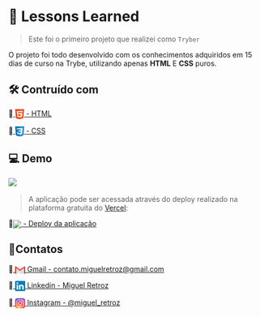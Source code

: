 
# 📖 Lessons Learned

> Este foi o primeiro projeto que realizei como `Tryber`

  O projeto foi todo desenvolvido com os conhecimentos adquiridos em 15 dias de curso na Trybe, utilizando apenas <b>HTML</b>  E <b>CSS</b> puros.

## 🛠️ Contruído com

🔹<a href="https://developer.mozilla.org/en-US/docs/Web/HTML">
    <img align="center" src="./img/html5-logo.svg" height="20">
    - HTML
  </a>

🔹<a href="https://developer.mozilla.org/en-US/docs/Web/CSS">
    <img align="center" src="./img/css3-logo.svg" height="20">
     - CSS
  </a>

## 💻 Demo
<img  src="./img/Project-Lessons-Learned-(1366-768).gif" >

> A aplicação pode ser acessada através do deploy realizado na plataforma gratuita do <a href="https://vercel.com/" >Vercel</a>:

🔹<a href="https://miguel-retroz-lessons-learned.vercel.app/" target="_blank"><img 
  align="center" src="https://img.shields.io/badge/Vercel-000000?style=for-the-badge&logo=vercel&logoColor=white" /> - Deploy da aplicação
</a>

## 👤Contatos
🔹<a href = "mailto:contato.miguelretroz@gmail.com" target="_blank">
  <img align="center" src="./img/gmail-logo.svg" width="20">
  Gmail - contato.miguelretroz@gmail.com
</a>

🔹<a href="https://www.linkedin.com/in/miguelretroz/" target="_blank">
  <img align="center" src="./img/linkedin-logo.svg" width="20">
  Linkedin - Miguel Retroz
</a>

🔹<a href = "https://www.instagram.com/miguel_retroz/" target="_blank">
  <img align="center" src="./img/instagram-logo.svg" width="20">
  Instagram - @miguel_retroz
</a>
